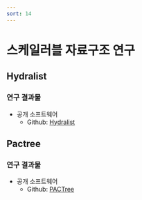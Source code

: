 ```yaml
---
sort: 14
---
```


# 스케일러블 자료구조 연구

## Hydralist

### 연구 결과물

* 공개 소프트웨어
  - Github: [Hydralist](https://github.com/oslab-swrc/hydralist)


## Pactree

### 연구 결과물

* 공개 소프트웨어
  - Github: [PACTree](https://github.com/oslab-swrc/pactree)

